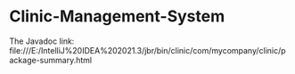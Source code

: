 # Clinic-Management-System
The Javadoc link:
file:///E:/IntelliJ%20IDEA%202021.3/jbr/bin/clinic/com/mycompany/clinic/package-summary.html
